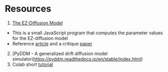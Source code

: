 ![]()
# Resources
1. [The EZ-Diffusion Model](https://www.ejwagenmakers.com/EZ.html)
- This is a small JavaScript program that computes the parameter values for the EZ-diffusion model
- Reference [article](https://link.springer.com/article/10.3758/BF03194023) and a critique [paper](https://www.ncbi.nlm.nih.gov/pmc/articles/PMC2715153/)
2. [PyDDM - A generalized drift diffusion model simulator(https://pyddm.readthedocs.io/en/stable/index.html)
3. Colab short [tutorial](https://colab.research.google.com/github/mwshinn/PyDDM/blob/master/doc/notebooks/pyddm_gddm_short_tutorial.ipynb)
